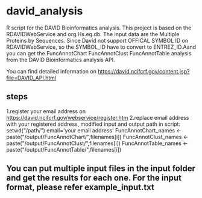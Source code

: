 # david_analysis
R script for the DAVID Bioinformatics analysis. This project is based on the RDAVIDWebService and org.Hs.eg.db. The input data are the Multiple Proteins by Sequences. Since David not support OFFICAL SYMBOL ID on RDAVIDWebService, so the SYMBOL_ID have to convert to ENTREZ_ID.Aand you can get the FuncAnnotChart FuncAnnotClust FuncAnnotTable analysis from the DAVID Bioinformatics analysis API.

You can find detailed information on https://david.ncifcrf.gov/content.jsp?file=DAVID_API.html

## steps
1.register your email address on https://david.ncifcrf.gov/webservice/register.htm
2.replace email address with your registered address, modified input and output path in script:
  setwd("/path/")
  email='your email address'
  FuncAnnotChart_names <- paste("/output/FuncAnnotChart/",filenames[i])
  FuncAnnotClust_names <- paste("/output/FuncAnnotClust/",filenames[i])
  FuncAnnotTable_names <- paste("/output/FuncAnnotTable/",filenames[i])

## You can put multiple input files in the input folder and get the results for each one. For the input format, please refer example_input.txt
